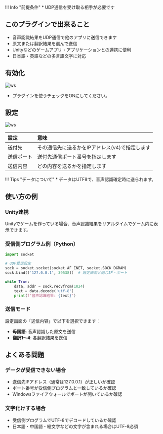 !!! Info "前提条件"
    * UDP通信を受け取る相手が必要です

## このプラグインで出来ること

* 音声認識結果をUDP通信で他のアプリに送信できます
* 原文または翻訳結果を選んで送信
* Unityなどのゲームアプリ・アプリケーションとの連携に便利
* 日本語・英語などの多言語文字に対応

## 有効化

![ws](images/plugin_udpunit_p1.png)

* プラグインを使うチェックをONにしてください。

## 設定

![ws](images/plugin_udpunit_p2.png)

|設定|意味|
|:--|:---|
|送付先|その通信先に送るかをIPアドレス(v4)で指定します|
|送信ポート|送付先通信ポート番号を指定します|
|送信内容|どの内容を送るかを指定します|

!!! Tips "データについて"
    * データはUTF8で、音声認識確定時に送られます。

## 使い方の例

### Unity連携
Unityでゲームを作っている場合、音声認識結果をリアルタイムでゲーム内に表示できます。

### 受信側プログラム例（Python）
```python
import socket

# UDP受信設定
sock = socket.socket(socket.AF_INET, socket.SOCK_DGRAM)
sock.bind(('127.0.0.1', 39538))  # 設定画面と同じIP・ポート

while True:
    data, addr = sock.recvfrom(1024)
    text = data.decode('utf-8')
    print(f"音声認識結果: {text}")
```

### 送信モード
設定画面の「送信内容」で以下を選択できます：
- **母国語**: 音声認識した原文を送信
- **翻訳1～4**: 各翻訳結果を送信

## よくある問題

### データが受信できない場合
- 送信先IPアドレス（通常は127.0.0.1）が正しいか確認
- ポート番号が受信側プログラムと一致しているか確認  
- Windowsファイアウォールでポートが開いているか確認

### 文字化けする場合
- 受信側プログラムでUTF-8でデコードしているか確認
- 日本語・中国語・絵文字などの文字が含まれる場合はUTF-8必須





